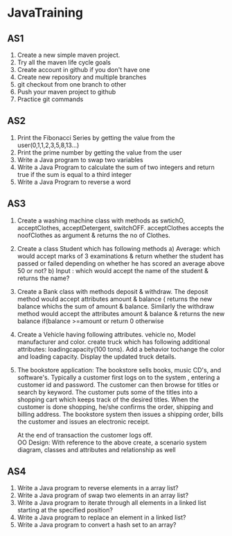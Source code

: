 # JavaTraining

## AS1

1) Create a new simple maven project.
2) Try all the maven life cycle goals
3) Create account in github if you don't have one
4) Create new repository and multiple branches                                                                                      
5) git checkout from one branch to other
6) Push your maven project to github
7) Practice git commands


## AS2

1) Print the Fibonacci Series by getting the value from the user(0,1,1,2,3,5,8,13...)
2) Print the prime number by getting the value from the user
3) Write  a Java program to swap two variables
4) Write a Java Program to calculate the sum of two integers and return true if the sum is equal to a third integer
5) Write  a Java Program to reverse a word


## AS3

1) Create a washing machine class with methods as swtichO, acceptClothes, acceptDetergent, switchOFF. 
    acceptClothes accepts the noofClothes as argument & returns the no of Clothes.

2) Create a class Student which has following methods
     a) Average: which would accept marks of 3 examinations & return whether the student has passed or failed depending on whether he has scored an average above 50 or         not?
     b) Input : which would accept the name of the student & returns the name?

3) Create a Bank class with methods deposit & withdraw. The deposit method would accept attributes amount & balance ( returns the new balance whichs the sum of amount    & balance. Similarly the withdraw method would accept the attributes amount & balance & returns the new balance
   if(balance >=amount or return 0 otherwise

4) Create a Vehicle having following attributes. vehicle no, Model  manufacturer and color. create truck which has following additional attributes: loadingcapacity(100    tons). Add a behavior tochange the color and loading capacity. Display the updated truck details.

5) The bookstore application:
   The bookstore sells books, music CD's, and software's. Typically a customer first logs on to the system , entering a customer id and password. The customer can then    browse for titles or search by keyword. The customer puts some of the titles into a shopping cart which keeps track of the desired titles. When the customer is done    shopping, he/she confirms the order, shipping and billing address. The bookstore system then issues a shipping order, bills the customer and issues an electronic      receipt.
   
   At the end of transaction the customer logs off.   
   OO Design: With reference to the above create, a scenario system diagram, classes and attributes and relationship as well

## AS4

1) Write a Java program to reverse elements in a array list?
2) Write a Java program of swap two elements in an array list?
3) Write a Java program to iterate through all elements in a linked list starting at the specified position?
4) Write a Java program to replace an element in a linked list?
5) Write a Java program to convert a hash set to an array?
